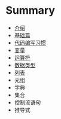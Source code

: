 # Summary

* [介绍](README.md)
* [基础篇](chapter1.md)
* [代码编写习惯](代码编写习惯.md)
* [变量](变量.md)
* [运算符](运算符.md)
* [数据类型](数据类型.md)
* [列表](列表.md)
* 元组
* 字典
* 集合
* 控制流语句
* 推导式


